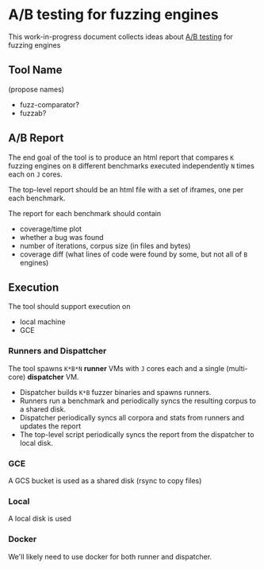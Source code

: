 # A/B testing for fuzzing engines

This work-in-progress document collects ideas about
[A/B testing](https://en.wikipedia.org/wiki/A/B_testing) for fuzzing engines

## Tool Name
(propose names)
* fuzz-comparator? 
* fuzzab? 

## A/B Report

The end goal of the tool is to produce an html report that compares `K` fuzzing engines on `B` different benchmarks executed independently `N` times each on `J` cores. 

The top-level report should be an html file with a set of iframes, one per each benchmark. 

The report for each benchmark should contain
* coverage/time plot
* whether a bug was found
* number of iterations, corpus size (in files and bytes)
* coverage diff (what lines of code were found by some, but not all of `B` engines)

## Execution
The tool should support execution on 
* local machine
* GCE


### Runners and Dispattcher 
The tool spawns `K*B*N` **runner** VMs with `J` cores each and a single (multi-core) **dispatcher** VM. 

* Dispatcher builds `K*B` fuzzer binaries and spawns runners.
* Runners run a benchmark and periodically syncs the resulting corpus to a shared disk.
* Dispatcher periodically syncs all corpora and stats from runners and updates the report
* The top-level script periodically syncs the report from the dispatcher to local disk.

### GCE
A GCS bucket is used as a shared disk (rsync to copy files)
### Local
A local disk is used

### Docker
We'll likely need to use docker for both runner and dispatcher.
